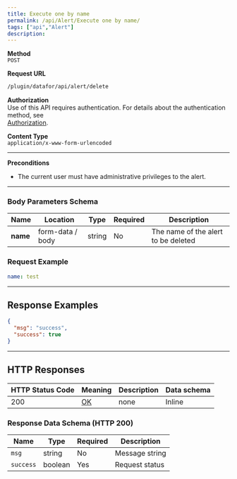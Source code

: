 ```yaml
---
title: Execute one by name
permalink: /api/Alert/Execute one by name/
tags: ["api","Alert"]
description: 
---
```


**Method**  
`POST`

**Request URL**
```html
/plugin/datafor/api/alert/delete
```

**Authorization**  
Use of this API requires authentication. For details about the authentication method, see  
[Authorization](/api/index/#_5-authentication-security).

**Content Type**  
`application/x-www-form-urlencoded`

---

**Preconditions**
- The current user must have administrative privileges to the alert.

---

### **Body Parameters Schema**

| Name | Location        | Type   | Required | Description                            |
|------|-----------------|--------|----------|----------------------------------------|
| **name** | form-data / body | string | No       | The name of the alert to be deleted     |

### **Request Example**

```yaml
name: test
```

---

## **Response Examples**

```json
{
  "msg": "success",
  "success": true
}
```

---

## **HTTP Responses**

| HTTP Status Code | Meaning                                                                 | Description | Data schema |
|------------------|-------------------------------------------------------------------------|------------|------------|
| 200              | [OK](https://tools.ietf.org/html/rfc7231#section-6.3.1)                | none       | Inline     |

### **Response Data Schema (HTTP 200)**

| Name      | Type    | Required | Description         |
|-----------|---------|----------|---------------------|
| `msg`     | string  | No       | Message string      |
| `success` | boolean | Yes      | Request status      |